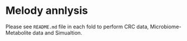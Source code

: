 # Melody annlysis

Please see `README.md` file in each fold to perform CRC data, Microbiome-Metabolite data and Simualtion.

